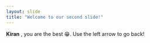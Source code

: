 ```yaml
---
layout: slide
title: "Welcome to our second slide!"
---
```

__Kiran__ , you are the best :grin:.
Use the left arrow to go back!

